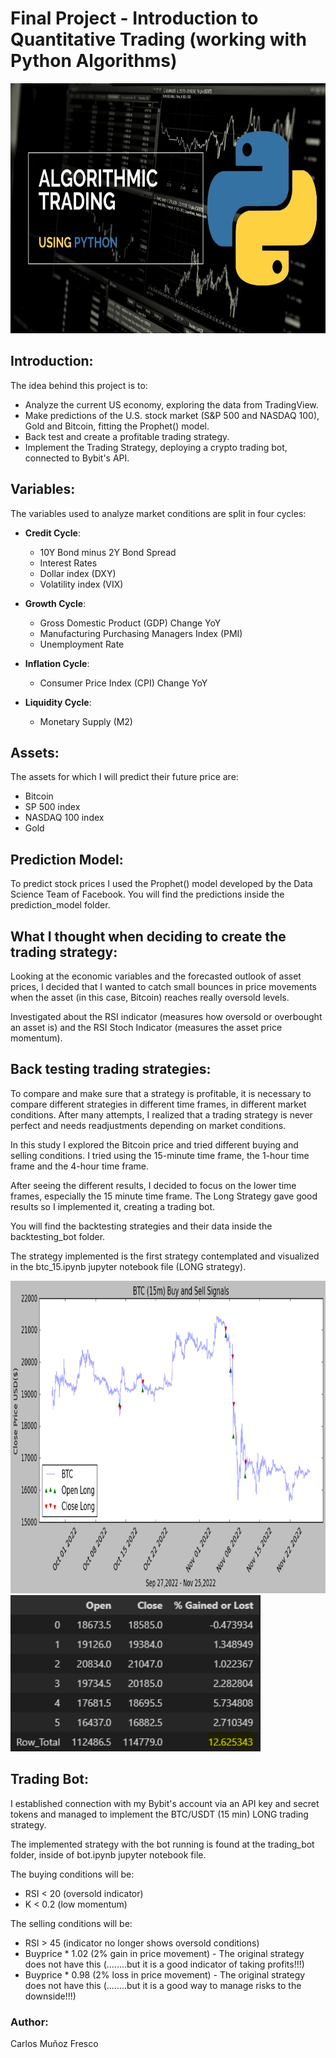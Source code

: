# Final Project - Introduction to Quantitative Trading (working with Python Algorithms)

<img src="images/algorithm.webp" width="1440" height="400">

## Introduction: 
The idea behind this project is to:
- Analyze the current US economy, exploring the data from TradingView. 
- Make predictions of the U.S. stock market (S&P 500 and NASDAQ 100), Gold and Bitcoin, fitting the Prophet() model.
- Back test and create a profitable trading strategy.
- Implement the Trading Strategy, deploying a crypto trading bot, connected to Bybit's API.


## Variables: 
The variables used to analyze market conditions are split in four cycles: 
- **Credit Cycle**: 
    - 10Y Bond minus 2Y Bond Spread
    - Interest Rates
    - Dollar index (DXY)
    - Volatility index (VIX)

- **Growth Cycle**: 
    - Gross Domestic Product (GDP) Change YoY
    - Manufacturing Purchasing Managers Index (PMI)
    - Unemployment Rate

- **Inflation Cycle**:
    - Consumer Price Index (CPI) Change YoY

- **Liquidity Cycle**: 
    - Monetary Supply (M2)


## Assets:
The assets for which I will predict their future price are:
- Bitcoin
- SP 500 index
- NASDAQ 100 index
- Gold

## Prediction Model:
To predict stock prices I used the Prophet() model developed by the Data Science Team of Facebook. You will find the predictions inside the prediction_model folder.

## What I thought when deciding to create the trading strategy:

Looking at the economic variables and the forecasted outlook of asset prices, I decided that I wanted to catch small bounces in price movements when the asset (in this case, Bitcoin) reaches really oversold levels. 

Investigated about the RSI indicator (measures how oversold or overbought an asset is) and the RSI Stoch Indicator (measures the asset price momentum).

## Back testing trading strategies: 
To compare and make sure that a strategy is profitable, it is necessary to compare different strategies in different time frames, in different market conditions. After many attempts, I realized that a trading strategy is never perfect and needs readjustments depending on market conditions. 

In this study I explored the Bitcoin price and tried different buying and selling conditions. I tried using the 15-minute time frame, the 1-hour time frame and the 4-hour time frame.

After seeing the different results, I decided to focus on the lower time frames, especially the 15 minute time frame. The Long Strategy gave good results so I implemented it, creating a trading bot. 

You will find the backtesting strategies and their data inside the backtesting_bot folder. 

The strategy implemented is the first strategy contemplated and visualized in the btc_15.ipynb jupyter notebook file (LONG strategy).



<img src="images/bot.png" width="1000" height="500">

<img src="images/results.png" width="400" height="250">

## Trading Bot:
I established connection with my Bybit's account via an API key and secret tokens and managed to implement the BTC/USDT (15 min) LONG trading strategy.

The implemented strategy with the bot running is found at the trading_bot folder, inside of bot.ipynb jupyter notebook file.

The buying conditions will be:
- RSI < 20 (oversold indicator)
- K < 0.2 (low momentum)

The selling conditions will be:
- RSI > 45 (indicator no longer shows oversold conditions)
- Buyprice * 1.02 (2% gain in price movement) - The original strategy does not have this (........but it is a good indicator of taking profits!!!)
- Buyprice * 0.98 (2% loss in price movement) - The original strategy does not have this (........but it is a good way to manage risks to the downside!!!)



### Author: 
Carlos Muñoz Fresco